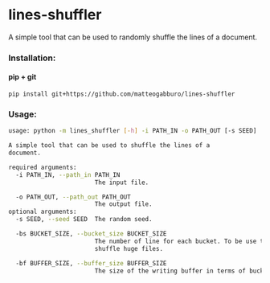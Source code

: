 # lines-shuffler
A simple tool that can be used to randomly shuffle the lines of a document.

### Installation:

#### pip + git
```
pip install git+https://github.com/matteogabburo/lines-shuffler
```

### Usage:

```.sh
usage: python -m lines_shuffler [-h] -i PATH_IN -o PATH_OUT [-s SEED]

A simple tool that can be used to shuffle the lines of a
document.

required arguments:
  -i PATH_IN, --path_in PATH_IN
                        The input file.

  -o PATH_OUT, --path_out PATH_OUT
                        The output file.
optional arguments:
  -s SEED, --seed SEED  The random seed.

  -bs BUCKET_SIZE, --bucket_size BUCKET_SIZE
                        The number of line for each bucket. To be use to
                        shuffle huge files.

  -bf BUFFER_SIZE, --buffer_size BUFFER_SIZE
                        The size of the writing buffer in terms of buckets.
```